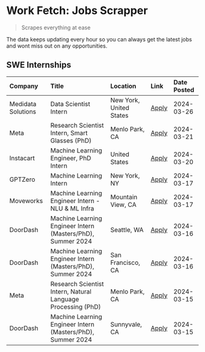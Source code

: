# Work Fetch: Jobs Scrapper
> Scrapes everything at ease

The data keeps updating every hour so you can always get the latest jobs and wont miss out on any opportunities.

## SWE Internships
<!--START_SECTION:workfetch-->
| Company            | Title                                                        | Location                | Link                                                                                                                                                                                                                                                                      | Date Posted   |
|:-------------------|:-------------------------------------------------------------|:------------------------|:--------------------------------------------------------------------------------------------------------------------------------------------------------------------------------------------------------------------------------------------------------------------------|:--------------|
| Medidata Solutions | Data Scientist Intern                                        | New York, United States | [Apply](https://www.linkedin.com/jobs/view/data-scientist-intern-at-medidata-solutions-3810253704?refId=YF63RqQk5DcDinW0YgEufg%3D%3D&trackingId=tk6ldT%2FTS9raoL0KvfO4YQ%3D%3D&position=7&pageNum=0&trk=public_jobs_jserp-result_search-card)                             | 2024-03-26    |
| Meta               | Research Scientist Intern, Smart Glasses (PhD)               | Menlo Park, CA          | [Apply](https://www.linkedin.com/jobs/view/research-scientist-intern-smart-glasses-phd-at-meta-3811308332?refId=YF63RqQk5DcDinW0YgEufg%3D%3D&trackingId=ZDz0hI05SUPHNCFC5DO15Q%3D%3D&position=11&pageNum=0&trk=public_jobs_jserp-result_search-card)                      | 2024-03-21    |
| Instacart          | Machine Learning Engineer, PhD Intern                        | United States           | [Apply](https://www.linkedin.com/jobs/view/machine-learning-engineer-phd-intern-at-instacart-3815634369?refId=YF63RqQk5DcDinW0YgEufg%3D%3D&trackingId=C5lqTwcB6vN0STxTnzOkDA%3D%3D&position=2&pageNum=0&trk=public_jobs_jserp-result_search-card)                         | 2024-03-20    |
| GPTZero            | Machine Learning Intern                                      | New York, NY            | [Apply](https://www.linkedin.com/jobs/view/machine-learning-intern-at-gptzero-3860723963?refId=YF63RqQk5DcDinW0YgEufg%3D%3D&trackingId=FCBYlFtvlIGWy2VDNwfjAQ%3D%3D&position=8&pageNum=0&trk=public_jobs_jserp-result_search-card)                                        | 2024-03-17    |
| Moveworks          | Machine Learning Engineer Intern - NLU & ML Infra            | Mountain View, CA       | [Apply](https://www.linkedin.com/jobs/view/machine-learning-engineer-intern-nlu-ml-infra-at-moveworks-3792404577?refId=YF63RqQk5DcDinW0YgEufg%3D%3D&trackingId=jjLtyB1tBEclVsGYijprAQ%3D%3D&position=9&pageNum=0&trk=public_jobs_jserp-result_search-card)                | 2024-03-17    |
| DoorDash           | Machine Learning Engineer Intern (Masters/PhD), Summer 2024  | Seattle, WA             | [Apply](https://www.linkedin.com/jobs/view/machine-learning-engineer-intern-masters-phd-summer-2024-at-doordash-3736455966?refId=YF63RqQk5DcDinW0YgEufg%3D%3D&trackingId=Gy4nSLnFMa4qFkPD4n9bOQ%3D%3D&position=6&pageNum=0&trk=public_jobs_jserp-result_search-card)      | 2024-03-16    |
| DoorDash           | Machine Learning Engineer Intern (Masters/PhD), Summer 2024  | San Francisco, CA       | [Apply](https://www.linkedin.com/jobs/view/machine-learning-engineer-intern-masters-phd-summer-2024-at-doordash-3736457737?refId=YF63RqQk5DcDinW0YgEufg%3D%3D&trackingId=RuxMONK%2BTGGwl8nqWLzkaw%3D%3D&position=10&pageNum=0&trk=public_jobs_jserp-result_search-card)   | 2024-03-16    |
| Meta               | Research Scientist Intern, Natural Language Processing (PhD) | Menlo Park, CA          | [Apply](https://www.linkedin.com/jobs/view/research-scientist-intern-natural-language-processing-phd-at-meta-3858718375?refId=YF63RqQk5DcDinW0YgEufg%3D%3D&trackingId=Yq3xxoHluOchY63lAZdUVQ%3D%3D&position=12&pageNum=0&trk=public_jobs_jserp-result_search-card)        | 2024-03-15    |
| DoorDash           | Machine Learning Engineer Intern (Masters/PhD), Summer 2024  | Sunnyvale, CA           | [Apply](https://www.linkedin.com/jobs/view/machine-learning-engineer-intern-masters-phd-summer-2024-at-doordash-3736454973?refId=YF63RqQk5DcDinW0YgEufg%3D%3D&trackingId=VzgvqPyLixBgsypFv%2F%2BUHg%3D%3D&position=13&pageNum=0&trk=public_jobs_jserp-result_search-card) | 2024-03-15    |
<!--END_SECTION:workfetch-->
